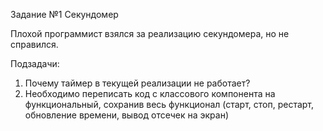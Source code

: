 Задание №1 Секундомер

Плохой программист взялся за реализацию секундомера, но не справился.

Подзадачи:

1) Почему таймер в текущей реализации не работает?
2) Необходимо переписать код с классового компонента на функциональный, 
   сохранив весь функционал (старт, стоп, рестарт, обновление времени, вывод отсечек на экран)
